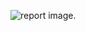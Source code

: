 ![report image](https://www.google.com/url?sa=i&url=https%3A%2F%2Fedit.org%2Fblog%2Fstudent-report-card-templates&psig=AOvVaw0VUKW5MT2cDd1n2RJVpGkX&ust=1637747599445000&source=images&cd=vfe&ved=0CAsQjRxqFwoTCKCB-bGbrvQCFQAAAAAdAAAAABAJ).
